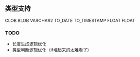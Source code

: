 ## 类型支持
CLOB BLOB VARCHAR2 TO_DATE TO_TIMESTAMP FLOAT FLOAT


### TODO
- 长度生成逻辑优化
- 类型判断逻辑优化（if堆起来的太难看了）




